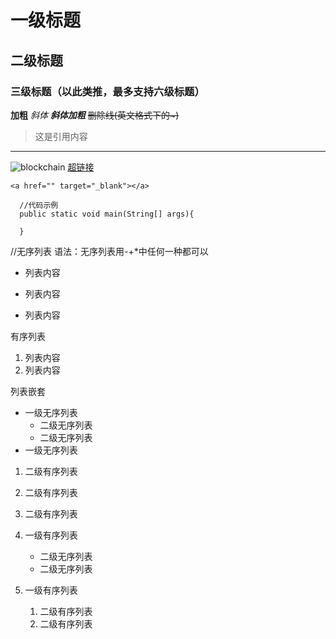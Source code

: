 # 一级标题
## 二级标题
### 三级标题（以此类推，最多支持六级标题）

**加粗**
*斜体*
***斜体加粗***
~~删除线(英文格式下的~)~~
>这是引用内容

***
![blockchain](https://ss0.bdstatic.com/7添加图片)
[超链接](超链接地址)

``<a href="" target="_blank"></a>``

```
  //代码示例
  public static void main(String[] args){

  }
```
//无序列表 语法：无序列表用-+*中任何一种都可以

- 列表内容
+ 列表内容
* 列表内容

有序列表
1. 列表内容
2. 列表内容

列表嵌套
- 一级无序列表
   + 二级无序列表
   + 二级无序列表
- 一级无序列表
 1. 二级有序列表
 2. 二级有序列表
 3. 二级有序列表


1. 一级有序列表
    - 二级无序列表
    - 二级无序列表
2. 一级有序列表
   1. 二级有序列表
   2. 二级有序列表

